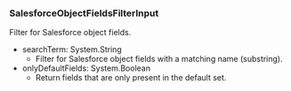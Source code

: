 ### SalesforceObjectFieldsFilterInput
Filter for Salesforce object fields.

- searchTerm: System.String
  - Filter for Salesforce object fields with a matching name (substring).
- onlyDefaultFields: System.Boolean
  - Return fields that are only present in the default set.
